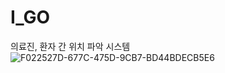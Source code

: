 # I_GO
의료진, 환자 간 위치 파악 시스템
![F022527D-677C-475D-9CB7-BD44BDECB5E6](https://user-images.githubusercontent.com/84652886/181707621-b6af5b50-0526-42fb-8393-0741b5c0b11c.jpeg)
